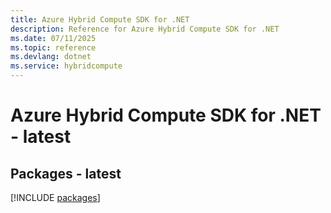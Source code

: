```yaml
---
title: Azure Hybrid Compute SDK for .NET
description: Reference for Azure Hybrid Compute SDK for .NET
ms.date: 07/11/2025
ms.topic: reference
ms.devlang: dotnet
ms.service: hybridcompute
---
```

# Azure Hybrid Compute SDK for .NET - latest
## Packages - latest
[!INCLUDE [packages](hybrid-compute-index.md)]